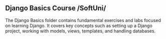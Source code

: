## Django Basics Course /SoftUni/

The Django Basics folder contains fundamental exercises and labs focused on learning Django. It covers key concepts such as setting up a Django project, working with models, views, templates, and handling databases. 
